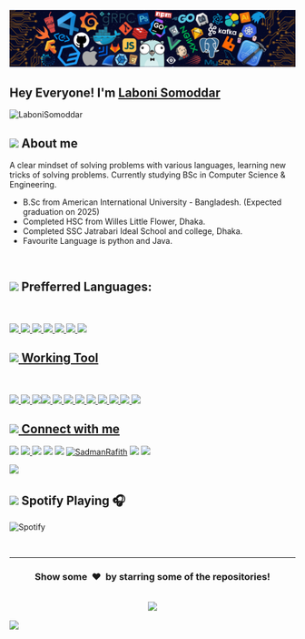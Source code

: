 <!--

-->


<p align="center"><img src="https://raw.githubusercontent.com/mdabusufian/MdAbuSufian/main/assets/header.png"></p>

 ##  Hey Everyone! I'm [Laboni Somoddar](https://github.com/LaboniSomoddar)
<p><img src="https://komarev.com/ghpvc/?username=LaboniSomoddar&label=Profile%20views&color=0e8bb4&style=flat" alt="LaboniSomoddar" /></p>
   
## <img src="https://www.pngmart.com/files/21/About-Me-PNG.png" width="50px"/> About me
A clear mindset of solving problems with various languages, learning new tricks of solving problems. Currently studying BSc in Computer Science & Engineering.
-	B.Sc from American International University - Bangladesh. (Expected graduation on 2025)
-	Completed HSC from Willes Little Flower, Dhaka.
-	Completed SSC Jatrabari Ideal School and college, Dhaka.
-	Favourite Language is python and Java.

<br>
 
##  <img src="https://img.icons8.com/color/256/language.png" width="40px"/> Prefferred Languages:
  
<a href = "https://www.w3schools.com/c/c_intro.php"><img height="50" src="https://skillicons.dev/icons?i=c" /><img height = "50">
<a href = "https://www.w3schools.com/cpp/default.asp"><img height="50" src="https://skillicons.dev/icons?i=cpp"/>
 <img src="https://skillicons.dev/icons?i=cs" />
<a href = "https://www.javatpoint.com/java-tutorial"><img height="50" src="https://skillicons.dev/icons?i=java"/>
<a href = "https://www.w3schools.com/html/"><img height="50" src="https://skillicons.dev/icons?i=html"/>
  <img src="https://skillicons.dev/icons?i=css" />
<a href = "https://www.w3schools.com/sql/default.asp"><img height="50" src="https://img.icons8.com/color/256/mysql-logo.png"/>



## <img src="https://img.icons8.com/external-flaticons-lineal-color-flat-icons/256/external-ide-computer-science-flaticons-lineal-color-flat-icons.png" width="40px"/> Working Tool

<img height="50" src = "https://skillicons.dev/icons?i=vscode"><img height ="50"> 
<img height="50" src = "https://skillicons.dev/icons?i=visualstudio">
<img height="50" src = "https://img.icons8.com/color/256/code-blocks.png"><img height="50" src = "https://i0.wp.com/sybyl.com/wp-content/uploads/2019/11/Oracle-Logo-For-Website.png?ssl=1">
<img height="50" src = "https://img.icons8.com/fluency/256/notepad-plus-plus.png">
 <img height="50" src = "https://img.icons8.com/office/256/java-eclipse.png">
<img height="40" src = "https://encrypted-tbn0.gstatic.com/images?q=tbn:ANd9GcTM779y9inijGdrIxrsvXIFZ5S2c35LrhW9PlvoO8hK5JBYsrx-giqe8ZG3RjczcqPiojo&usqp=CAU">
<img height="50" src = "https://img.icons8.com/color/256/ms-word.png">
<img height="50" src = "https://img.icons8.com/color/256/ms-excel.png">
<img height="50" src = "https://img.icons8.com/color/256/ms-powerpoint--v1.png">
<img height="50" src = "https://img.icons8.com/fluency/256/microsoft-teams-2019.png">
<img height="50" src = "https://img.icons8.com/fluency/256/obs-studio.png"> 




  
  ## <img src="https://img.icons8.com/color/256/call-me-skin-type-1.png" width="30px"/> Connect with me 

<p align="left">
    <a href = "https://www.facebook.com/sadman.rafith.20/"><img src="https://img.icons8.com/arcade/256/facebook-new.png" width="42px"/></a>
    <a href = "https://www.instagram.com/sadman_rafith/?hl=en"><img src="https://img.icons8.com/color-glass/256/instagram-new.png"width="42px"/</a>
    <a href = "https://www.linkedin.com/in/sadman-rafith-597b451b7/"><img src="https://img.icons8.com/arcade/256/linkedin-circled.png" width="42px"/></a>
      <a href = "https://www.hackerrank.com/rafithsadman?hr_r=1"><img src = "https://img.icons8.com/external-tal-revivo-shadow-tal-revivo/256/external-hackerrank-is-a-technology-company-that-focuses-on-competitive-programming-logo-shadow-tal-revivo.png" width = "40px"/></a>
      <a href = "https://codeforces.com/profile/Rafith"><img src = "https://cdn.iconscout.com/icon/free/png-256/code-forces-3628695-3029920.png" width = "40px"/></a>
       <a href="https://www.codechef.com/users/rafithsadman" target="blank"><img src="https://img.icons8.com/ios-filled/256/codechef.png" alt="SadmanRafith" height="30" width="40" /></a>
       <a href = "https://stackoverflow.com/users/21132955/sadman-rafith"><img src = "https://img.icons8.com/external-tal-revivo-color-tal-revivo/256/external-stack-overflow-is-a-question-and-answer-site-for-professional-logo-color-tal-revivo.png" width = "40px"/></a>
      <a href = "https://auth.geeksforgeeks.org/user/sadmanrafith"><img src = "https://img.icons8.com/color/480/GeeksforGeeks.png" width = "40px"/></a>

  


![](https://github-readme-stats.vercel.app/api/top-langs/?username=LaboniSomoddar&theme=nord&hide_border=false&include_all_commits=true&count_private=true&layout=compact)
<br/>
       
 ## <img src="https://baypark.ca/wp-content/uploads/2020/02/spotify-logo-png-spotify-music-app-icon-1024.jpg" width="20px"/>  Spotify Playing 🎧

![Spotify](https://novatorem.vercel.app/api/spotify)

<br/>
 
 <hr>
  
<div align="center">
<h3 align="center">Show some &nbsp;❤️&nbsp; by starring some of the repositories!</h3>

<br>
<img src="https://media.giphy.com/media/jpVnC65DmYeyRL4LHS/giphy.gif" width="20%">
</div>
</p>
   <img src="https://imgur.com/rilHVxA.png"/> 
